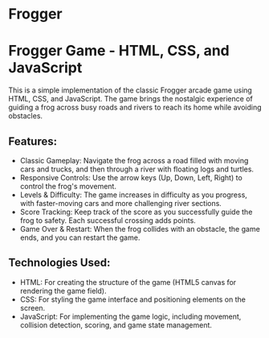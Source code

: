 # Frogger

# Frogger Game - HTML, CSS, and JavaScript

This is a simple implementation of the classic Frogger arcade game using HTML, CSS, and JavaScript. The game brings the nostalgic experience of guiding a frog across busy roads and rivers to reach its home while avoiding obstacles.

## Features:
- Classic Gameplay: Navigate the frog across a road filled with moving cars and trucks, and then through a river with floating logs and turtles.
- Responsive Controls: Use the arrow keys (Up, Down, Left, Right) to control the frog's movement.
- Levels & Difficulty: The game increases in difficulty as you progress, with faster-moving cars and more challenging river sections.
- Score Tracking: Keep track of the score as you successfully guide the frog to safety. Each successful crossing adds points.
- Game Over & Restart: When the frog collides with an obstacle, the game ends, and you can restart the game.

## Technologies Used:
- HTML: For creating the structure of the game (HTML5 canvas for rendering the game field).
- CSS: For styling the game interface and positioning elements on the screen.
- JavaScript: For implementing the game logic, including movement, collision detection, scoring, and game state management.
